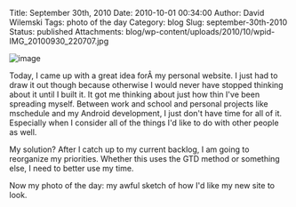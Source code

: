Title: September 30th, 2010 
Date: 2010-10-01 00:34:00
Author: David Wilemski
Tags: photo of the day
Category: blog
Slug: september-30th-2010
Status: published
Attachments: blog/wp-content/uploads/2010/10/wpid-IMG_20100930_220707.jpg

![image](http://oromis.davidwilemski.com/blog/wp-content/uploads/2010/10/wpid-IMG_20100930_220707.jpg)

Today, I came up with a great idea forÂ my personal website. I just had
to draw it out though because otherwise I would never have stopped
thinking about it until I built it. It got me thinking about just how
thin I've been spreading myself. Between work and school and personal
projects like mschedule and my Android development, I just don't have
time for all of it. Especially when I consider all of the things I'd
like to do with other people as well.

My solution? After I catch up to my current backlog, I am going to
reorganize my priorities. Whether this uses the GTD method or something
else, I need to better use my time.

Now my photo of the day: my awful sketch of how I'd like my new site to
look.
